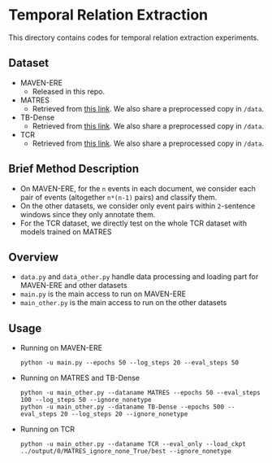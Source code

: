 # Temporal Relation Extraction
This directory contains codes for temporal relation extraction experiments.
## Dataset
- MAVEN-ERE
  - Released in this repo.
- MATRES
  - Retrieved from [this link](https://github.com/qiangning/MATRES). We also share a preprocessed copy in `/data`.
- TB-Dense
  - Retrieved from [this link](https://www.usna.edu/Users/cs/nchamber/caevo/). We also share a preprocessed copy in `/data`.
- TCR
  - Retrieved from [this link](https://github.com/qiangning/TemporalCausalReasoning). We also share a preprocessed copy in `/data`.

## Brief Method Description
- On MAVEN-ERE, for the `n` events in each document, we consider each pair of events (altogether `n*(n-1)` pairs) and classify them.
- On the other datasets, we consider only event pairs within `2`-sentence windows since they only annotate them.
- For the TCR dataset, we directly test on the whole TCR dataset with models trained on MATRES

## Overview
- `data.py` and `data_other.py` handle data processing and loading part for MAVEN-ERE and other datasets
- `main.py` is the main access to run on MAVEN-ERE
- `main_other.py` is the main access to run on the other datasets

## Usage
- Running on MAVEN-ERE
    ```shell
    python -u main.py --epochs 50 --log_steps 20 --eval_steps 50
    ```
- Running on MATRES and TB-Dense
    ```shell
    python -u main_other.py --dataname MATRES --epochs 50 --eval_steps 100 --log_steps 50 --ignore_nonetype
    python -u main_other.py --dataname TB-Dense --epochs 500 --eval_steps 20 --log_steps 20 --ignore_nonetype
    ```
- Running on TCR
    ```shell
    python -u main_other.py --dataname TCR --eval_only --load_ckpt ../output/0/MATRES_ignore_none_True/best --ignore_nonetype
    ```